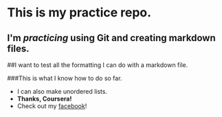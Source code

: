 This is my practice repo.
===============================

I'm *practicing* using Git and creating markdown files.
-----------------------------------------------------

##I want to test all the formatting I can do with a markdown file.

###This is what I know how to do so far.

* I can also make unordered lists.
* **Thanks, Coursera!**
* Check out my [facebook](https://facebook.com/rachel.leffel.9)!



